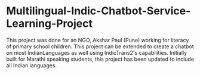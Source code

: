 # Multilingual-Indic-Chatbot-Service-Learning-Project

This project was done for an NGO, Akshar Paul (Pune) working for literacy of primary school children.
This project can be extended to create a chatbot on most IndianLanguages as well using IndicTrans2's capabilities.
Initially built for Marathi speaking students, this project has been updated to include all Indian languages.
